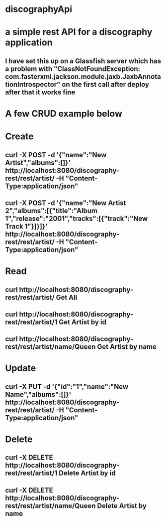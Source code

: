 # discographyApi

# a simple rest API for a discography application

## I have set this up on a Glassfish server which has a problem with "ClassNotFoundException: com.fasterxml.jackson.module.jaxb.JaxbAnnotationIntrospector" on the first call after deploy after that it works fine 

# A few CRUD example below

# Create 
## curl -X POST -d '{"name":"New Artist","albums":[]}' http://localhost:8080/discography-rest/rest/artist/ -H "Content-Type:application/json"
## curl -X POST -d '{"name":"New Artist 2","albums":[{"title":"Album 1","release":"2001","tracks":[{"track":"New Track 1"}]}]}' http://localhost:8080/discography-rest/rest/artist/ -H "Content-Type:application/json"

# Read
## curl http://localhost:8080/discography-rest/rest/artist/				Get All
## curl http://localhost:8080/discography-rest/rest/artist/1				Get Artist by id
## curl http://localhost:8080/discography-rest/rest/artist/name/Queen		Get Artist by name

# Update
## curl -X PUT -d '{"id":"1","name":"New Name","albums":[]}' http://localhost:8080/discography-rest/rest/artist/ -H "Content-Type:application/json"

# Delete
## curl -X DELETE http://localhost:8080/discography-rest/rest/artist/1  		Delete Artist by id
## curl -X DELETE http://localhost:8080/discography-rest/rest/artist/name/Queen  Delete Artist by name
